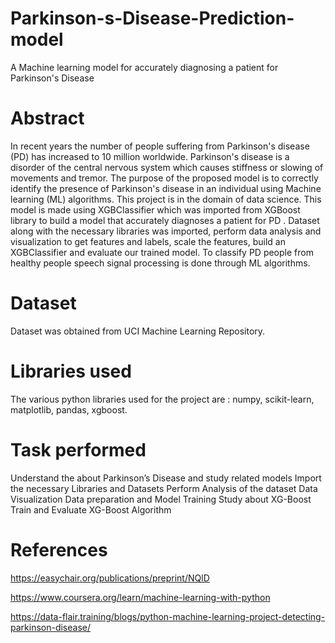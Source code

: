 # Parkinson-s-Disease-Prediction-model
A Machine learning model for accurately diagnosing a patient for Parkinson's Disease

# Abstract

In recent years the number of people suffering from Parkinson's disease (PD) has increased to 10 million worldwide. Parkinson's disease is a disorder of the central nervous system which causes stiffness or slowing of movements and tremor. The purpose of the proposed model is to correctly identify the presence of Parkinson's disease in an individual using Machine learning (ML) algorithms. This project is in the domain of data science. This model is made using XGBClassifier which was imported from XGBoost library to build a model that accurately diagnoses a patient for PD . Dataset along with the necessary libraries was imported, perform data analysis and visualization to get  features and labels, scale the features, build an XGBClassifier and evaluate our trained model. To classify PD people from healthy people speech signal processing is done through ML algorithms.

# Dataset

Dataset was obtained from  UCI Machine Learning Repository.

# Libraries used

The various python libraries used for the project are : numpy, scikit-learn, matplotlib, pandas, xgboost.

# Task performed

Understand the about Parkinson’s Disease and study related models 
Import the necessary Libraries and Datasets
Perform Analysis of the dataset
Data Visualization
Data preparation and Model Training
Study about XG-Boost
Train and Evaluate XG-Boost Algorithm

# References

https://easychair.org/publications/preprint/NQlD

https://www.coursera.org/learn/machine-learning-with-python

https://data-flair.training/blogs/python-machine-learning-project-detecting-parkinson-disease/
